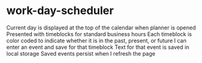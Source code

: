 # work-day-scheduler
Current day is displayed at the top of the calendar when planner is opened
Presented with timeblocks for standard business hours
Each timeblock is color coded to indicate whether it is in the past, present, or future
I can enter an event and save for that timeblock
Text for that event is saved in local storage
Saved events persist when I refresh the page

